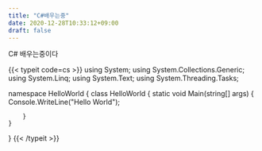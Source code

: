 ```yaml
---
title: "C#배우는중"
date: 2020-12-28T10:33:12+09:00
draft: false
---
```


C# 배우는중이다

{{< typeit code=cs >}}
using System;
using System.Collections.Generic;
using System.Linq;
using System.Text;
using System.Threading.Tasks;

namespace HelloWorld
{
    class HelloWorld
    {
        static void Main(string[] args)
        {
            Console.WriteLine("Hello World");

        }
    }
}
{{< /typeit >}}